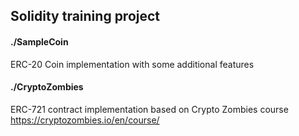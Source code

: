 ## Solidity training project

#### ./SampleCoin
ERC-20 Coin implementation with some additional features

#### ./CryptoZombies
ERC-721 contract implementation based on Crypto Zombies course  
https://cryptozombies.io/en/course/
